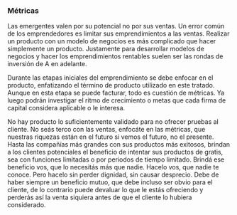 ### Métricas

Las emergentes valen por su potencial no por sus ventas. Un error común de los emprendedores es limitar sus emprendimientos a las ventas. Realizar un producto con un modelo de negocios es más complicado que hacer simplemente un producto. Justamente para desarrollar modelos de negocios y hacer los emprendimientos rentables suelen ser las rondas de inversión de A en adelante.

Durante las etapas iniciales del emprendimiento se debe enfocar en el producto, enfatizando el término de producto utilizado en este tratado. Aunque en esta etapa se puede facturar, todo es cuestión de métricas. Ya luego podrán investigar el ritmo de crecimiento o metas que cada firma de capital considera aplicable o le interesa.

No hay producto lo suficientemente validado para no ofrecer pruebas al cliente. No seás terco con las ventas, enfocáte en las métricas, que nuestras riquezas están en el futuro si vemos el futuro, no el presente. Hasta las compañías más grandes con sus productos más exitosos, brindan a los clientes potenciales el beneficio de intentar sus productos de gratis, sea con funciones limitadas o por periodos de tiempo limitado. Brindá ese beneficio vos, que lo necesitás más que nadie. Hacelo vos, que nadie te conoce. Pero hacelo sin perder dignidad, sin causar desprecio. Debe de haber siempre un beneficio mutuo, que debe incluso ser obvio para el cliente, de lo contrario puede devaluar lo que le estás ofreciendo y perderás así la venta siquiera antes de que el cliente lo hubiera considerado.